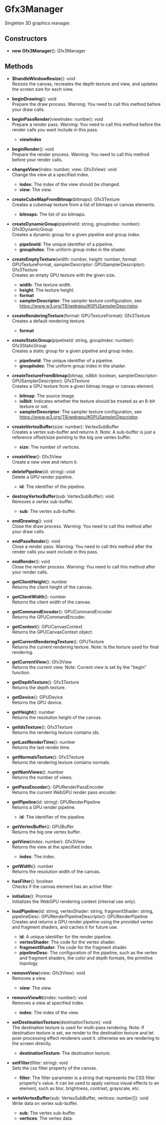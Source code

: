 # Gfx3Manager

Singleton 3D graphics manager.
## Constructors
- **new Gfx3Manager**(): Gfx3Manager   
## Methods
- **$handleWindowResize**(): void   
Resizes the canvas, recreates the depth texture and view, and updates the screen size for each view.

- **beginDrawing**(): void   
Prepare the draw process.
Warning: You need to call this method before your draw calls.

- **beginPassRender**(viewIndex: number): void   
Prepare a render pass.
Warning: You need to call this method before the render calls you want include in this pass.
   - **viewIndex**

- **beginRender**(): void   
Prepare the render process.
Warning: You need to call this method before your render calls.

- **changeView**(index: number, view: Gfx3View): void   
Change the view at a specified index.
   - **index**: The index of the view should be changed.
   - **view**: The view.

- **createCubeMapFromBitmap**(bitmaps): Gfx3Texture   
Creates a cubemap texture from a list of bitmaps or canvas elements.
   - **bitmaps**: The list of six bitmaps.

- **createDynamicGroup**(pipelineId: string, groupIndex: number): Gfx3DynamicGroup   
Creates a dynamic group for a given pipeline and group index.
   - **pipelineId**: The unique identifier of a pipeline.
   - **groupIndex**: The uniform group index in the shader.

- **createEmptyTexture**(width: number, height: number, format: GPUTextureFormat, samplerDescriptor: GPUSamplerDescriptor): Gfx3Texture   
Creates an empty GPU texture with the given size.
   - **width**: The texture width.
   - **height**: The texture height.
   - **format**
   - **samplerDescriptor**: The sampler texture configuration, see https://www.w3.org/TR/webgpu/#GPUSamplerDescriptor.

- **createRenderingTexture**(format: GPUTextureFormat): Gfx3Texture   
Creates a default rendering texture.
   - **format**

- **createStaticGroup**(pipelineId: string, groupIndex: number): Gfx3StaticGroup   
Creates a static group for a given pipeline and group index.
   - **pipelineId**: The unique identifier of a pipeline.
   - **groupIndex**: The uniform group index in the shader.

- **createTextureFromBitmap**(bitmap, is8bit: boolean, samplerDescriptor: GPUSamplerDescriptor): Gfx3Texture   
Creates a GPU texture from a given bitmap image or canvas element.
   - **bitmap**: The source image.
   - **is8bit**: Indicates whether the texture should be treated as an 8-bit texture or not.
   - **samplerDescriptor**: The sampler texture configuration, see https://www.w3.org/TR/webgpu/#GPUSamplerDescriptor.

- **createVertexBuffer**(size: number): VertexSubBuffer   
Creates a vertex sub-buffer and returns it.
Note: A sub-buffer is just a reference offset/size pointing to the big one vertex buffer.
   - **size**: The number of vertices.

- **createView**(): Gfx3View   
Create a new view and return it.

- **deletePipeline**(id: string): void   
Delete a GPU render pipeline.
   - **id**: The identifier of the pipeline.

- **destroyVertexBuffer**(sub: VertexSubBuffer): void   
Removes a vertex sub-buffer.
   - **sub**: The vertex sub-buffer.

- **endDrawing**(): void   
Close the draw process.
Warning: You need to call this method after your draw calls.

- **endPassRender**(): void   
Close a render pass.
Warning: You need to call this method after the render calls you want include in this pass.

- **endRender**(): void   
Close the render process.
Warning: You need to call this method after your render calls.

- **getClientHeight**(): number   
Returns the client height of the canvas.

- **getClientWidth**(): number   
Returns the client width of the canvas.

- **getCommandEncoder**(): GPUCommandEncoder   
Returns the GPUCommandEncoder.

- **getContext**(): GPUCanvasContext   
Returns the GPUCanvasContext object.

- **getCurrentRenderingTexture**(): GPUTexture   
Returns the current rendering texture.
Note: Is the texture used for final rendering.

- **getCurrentView**(): Gfx3View   
Returns the current view.
Note: Current view is set by the "begin" function.

- **getDepthTexture**(): Gfx3Texture   
Returns the depth texture.

- **getDevice**(): GPUDevice   
Returns the GPU device.

- **getHeight**(): number   
Returns the resolution height of the canvas.

- **getIdsTexture**(): Gfx3Texture   
Returns the rendering texture contains ids.

- **getLastRenderTime**(): number   
Returns the last render time.

- **getNormalsTexture**(): Gfx3Texture   
Returns the rendering texture contains normals.

- **getNumViews**(): number   
Returns the number of views.

- **getPassEncoder**(): GPURenderPassEncoder   
Returns the current WebGPU render pass encoder.

- **getPipeline**(id: string): GPURenderPipeline   
Returns a GPU render pipeline.
   - **id**: The identifier of the pipeline.

- **getVertexBuffer**(): GPUBuffer   
Returns the big one vertex buffer.

- **getView**(index: number): Gfx3View   
Returns the view at the specified index.
   - **index**: The index.

- **getWidth**(): number   
Returns the resolution width of the canvas.

- **hasFilter**(): boolean   
Checks if the canvas element has an active filter.

- **initialize**(): Promise   
Initializes the WebGPU rendering context (internal use only).

- **loadPipeline**(id: string, vertexShader: string, fragmentShader: string, pipelineDesc: GPURenderPipelineDescriptor): GPURenderPipeline   
Creates and returns a GPU render pipeline using the provided vertex and fragment shaders, and caches it for future use.
   - **id**: A unique identifier for the render pipeline.
   - **vertexShader**: The code for the vertex shader.
   - **fragmentShader**: The code for the fragment shader.
   - **pipelineDesc**: The configuration of the pipeline, such as the vertex and fragment shaders, the color and depth formats, the primitive topology

- **removeView**(view: Gfx3View): void   
Removes a view.
   - **view**: The view.

- **removeViewAt**(index: number): void   
Removes a view at specified index.
   - **index**: The index of the view.

- **setDestinationTexture**(destinationTexture): void   
The destination texture is used for multi-pass rendering.
Note: If destination texture is set, we render to the destination texture and let post-processing effect renderers used it.
otherwise we are rendering to the screen directly.
   - **destinationTexture**: The destination texture.

- **setFilter**(filter: string): void   
Sets the css filter property of the canvas.
   - **filter**: The filter parameter is a string that represents the CSS filter property's value.
It can be used to apply various visual effects to an element, such as blur, brightness, contrast,
grayscale, etc.

- **writeVertexBuffer**(sub: VertexSubBuffer, vertices: number[]): void   
Write data on vertex sub-buffer.
   - **sub**: The vertex sub-buffer.
   - **vertices**: The vertex data.
